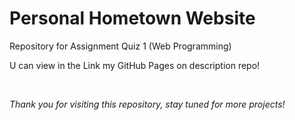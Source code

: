 # Personal Hometown Website 

Repository for Assignment Quiz 1 (Web Programming)

U can view in the Link my GitHub Pages on description repo!

</br>

*Thank you for visiting this repository, stay tuned for more projects!*